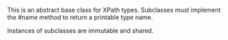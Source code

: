 
This is an abstract base class for XPath types. Subclasses must implement the #name method to return a printable type name.

Instances of subclasses are immutable and shared.
